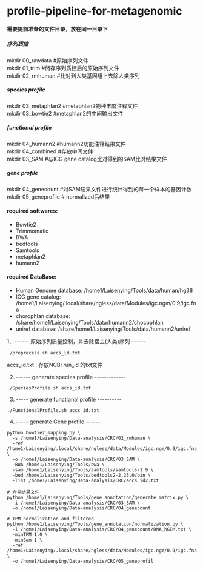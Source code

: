 # profile-pipeline-for-metagenomic
#### 需要提前准备的文件目录，放在同一目录下
##### 序列质控
mkdir 00_rawdata    #原始序列文件 \
mkdir 01_trim       #储存序列质控后的原始序列文件 \
mkdir 02_rmhuman    #比对到人类基因组上去除人类序列 
##### species profile
mkdir 03_metaphlan2 #metaphlan2物种丰度注释文件 \
mkdir 03_bowtie2    #metaphlan2的中间输出文件 
##### functional profile
mkdir 04_humann2    #humann2功能注释结果文件 \
mkdir 04_combined   #存放中间文件 \
mkdir 03_SAM        #与ICG gene catalog比对得到的SAM比对结果文件 
##### gene profile
mkdir 04_genecount  #对SAM结果文件进行统计得到的每一个样本的基因计数 \
mkdir 05_geneprofile # normalized后结果 

#### required softwares: 
- Bowtie2
- Trimmomatic
- BWA
- bedtools
- Samtools
- metaphlan2 
- humann2

#### required DataBase:
 - Human Genome database: /home1/Laisenying/Tools/data/human/hg38
 - ICG gene catalog: /home1/Laisenying/.local/share/ngless/data/Modules/igc.ngm/0.9/igc.fna
 - chorophlan database: /share/home1/Laisenying/Tools/data/humann2/chocophlan
 - uniref database: /share/home1/Laisenying/Tools/data/humann2/uniref
 

1、------ 原始序列质量控制，并去除宿主(人类)序列 ------
```
./preprocess.sh accs_id.txt 
```
accs_id.txt : 存放NCBI run_id 的txt文件

2. ------ generate species profile ------------- 
```
./SpeciesProfile.sh accs_id.txt
```

3. ----- generate functional profile ----------
```
./FunctionalProfile.sh accs_id.txt
```

4. ----- generate Gene profile ------
```
python bowtie2_mapping.py \
  -s /home1/Laisenying/Data-analysis/CRC/02_rmhuman \
  -ref /home1/Laisenying/.local/share/ngless/data/Modules/igc.ngm/0.9/igc.fna \
  -o /home1/Laisenying/Data-analysis/CRC/03_SAM \
  -BWA /home1/Laisenying/Tools/bwa \
  -sam /home1/Laisenying/Tools/samtools/samtools-1.9 \
  -bed /home1/Laisenying/Tools/bedtools2-2.25.0/bin \
  -list /home1/Laisenying/Data-analysis/CRC/accs_id2.txt
  
# 合并结果文件
python /home1/Laisenying/Tools/gene_annotation/generate_matrix.py \
  -i /home1/Laisenying/Data-analysis/CRC/03_SAM \
  -o /home1/Laisenying/Data-analysis/CRC/04_genecount 
  
# TPM normalization and filtered
python /home1/Laisenying/Tools/gene_annotation/normalization.py \
  -i /home1/Laisenying/Data-analysis/CRC/04_genecount/DNA_hGEM.txt \
  -minTPM 1.0 \
  -minSam 1 \
  -ref /home1/Laisenying/.local/share/ngless/data/Modules/igc.ngm/0.9/igc.fna \
  -o /home1/Laisenying/Data-analysis/CRC/05_geneprofil
```

